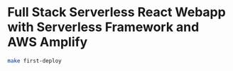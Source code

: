 # Full Stack Serverless React Webapp with Serverless Framework and AWS Amplify

```sh
make first-deploy
```
